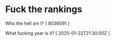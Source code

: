 # Fuck the rankings

Who the hell am I?
{ 8036091 }

What fucking year is it?
[ 2025-01-22T21:30:00Z ]
